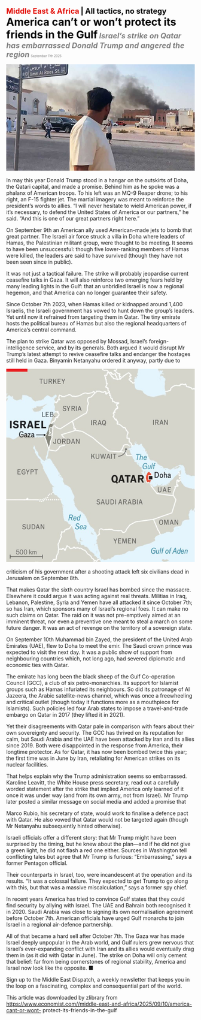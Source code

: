 <span style="color:#E3120B; font-size:14.9pt; font-weight:bold;">Middle East & Africa</span> <span style="color:#000000; font-size:14.9pt; font-weight:bold;">| All tactics, no strategy</span>
<span style="color:#000000; font-size:21.0pt; font-weight:bold;">America can’t or won’t protect its friends in the Gulf</span>
<span style="color:#808080; font-size:14.9pt; font-weight:bold; font-style:italic;">Israel’s strike on Qatar has embarrassed Donald Trump and angered the region</span>
<span style="color:#808080; font-size:6.2pt;">September 11th 2025</span>

![](../images/032_America_cant_or_wont_protect_its_friends_in_the_Gulf/p0133_img01.jpeg)

In may this year Donald Trump stood in a hangar on the outskirts of Doha, the Qatari capital, and made a promise. Behind him as he spoke was a phalanx of American troops. To his left was an MQ-9 Reaper drone; to his right, an F-15 fighter jet. The martial imagery was meant to reinforce the president’s words to allies. “I will never hesitate to wield American power, if it’s necessary, to defend the United States of America or our partners,” he said. “And this is one of our great partners right here.”

On September 9th an American ally used American-made jets to bomb that great partner. The Israeli air force struck a villa in Doha where leaders of Hamas, the Palestinian militant group, were thought to be meeting. It seems to have been unsuccessful: though five lower-ranking members of Hamas were killed, the leaders are said to have survived (though they have not been seen since in public).

It was not just a tactical failure. The strike will probably jeopardise current ceasefire talks in Gaza. It will also reinforce two emerging fears held by many leading lights in the Gulf: that an unbridled Israel is now a regional hegemon, and that America can no longer guarantee their safety.

Since October 7th 2023, when Hamas killed or kidnapped around 1,400 Israelis, the Israeli government has vowed to hunt down the group’s leaders. Yet until now it refrained from targeting them in Qatar. The tiny emirate hosts the political bureau of Hamas but also the regional headquarters of America’s central command.

The plan to strike Qatar was opposed by Mossad, Israel’s foreign- intelligence service, and by its generals. Both argued it would disrupt Mr Trump’s latest attempt to revive ceasefire talks and endanger the hostages still held in Gaza. Binyamin Netanyahu ordered it anyway, partly due to

![](../images/032_America_cant_or_wont_protect_its_friends_in_the_Gulf/p0134_img01.jpeg)

criticism of his government after a shooting attack left six civilians dead in Jerusalem on September 8th.

That makes Qatar the sixth country Israel has bombed since the massacre. Elsewhere it could argue it was acting against real threats. Militias in Iraq, Lebanon, Palestine, Syria and Yemen have all attacked it since October 7th; so has Iran, which sponsors many of Israel’s regional foes. It can make no such claims on Qatar. The raid on it was not pre-emptively aimed at an imminent threat, nor even a preventive one meant to steal a march on some future danger. It was an act of revenge on the territory of a sovereign state.

On September 10th Muhammad bin Zayed, the president of the United Arab Emirates (UAE), flew to Doha to meet the emir. The Saudi crown prince was expected to visit the next day. It was a public show of support from neighbouring countries which, not long ago, had severed diplomatic and economic ties with Qatar.

The emirate has long been the black sheep of the Gulf Co-operation Council (GCC), a club of six petro-monarchies. Its support for Islamist groups such as Hamas infuriated its neighbours. So did its patronage of Al Jazeera, the Arabic satellite-news channel, which was once a freewheeling and critical outlet (though today it functions more as a mouthpiece for Islamists). Such policies led four Arab states to impose a travel-and-trade embargo on Qatar in 2017 (they lifted it in 2021).

Yet their disagreements with Qatar pale in comparison with fears about their own sovereignty and security. The GCC has thrived on its reputation for calm, but Saudi Arabia and the UAE have been attacked by Iran and its allies since 2019. Both were disappointed in the response from America, their longtime protector. As for Qatar, it has now been bombed twice this year; the first time was in June by Iran, retaliating for American strikes on its nuclear facilities.

That helps explain why the Trump administration seems so embarrassed. Karoline Leavitt, the White House press secretary, read out a carefully worded statement after the strike that implied America only learned of it once it was under way (and from its own army, not from Israel). Mr Trump later posted a similar message on social media and added a promise that

Marco Rubio, his secretary of state, would work to finalise a defence pact with Qatar. He also vowed that Qatar would not be targeted again (though Mr Netanyahu subsequently hinted otherwise).

Israeli officials offer a different story: that Mr Trump might have been surprised by the timing, but he knew about the plan—and if he did not give a green light, he did not flash a red one either. Sources in Washington tell conflicting tales but agree that Mr Trump is furious: “Embarrassing,” says a former Pentagon official.

Their counterparts in Israel, too, were incandescent at the operation and its results. “It was a colossal failure. They expected to get Trump to go along with this, but that was a massive miscalculation,” says a former spy chief.

In recent years America has tried to convince Gulf states that they could find security by allying with Israel. The UAE and Bahrain both recognised it in 2020. Saudi Arabia was close to signing its own normalisation agreement before October 7th. American officials have urged Gulf monarchs to join Israel in a regional air-defence partnership.

All of that became a hard sell after October 7th. The Gaza war has made Israel deeply unpopular in the Arab world, and Gulf rulers grew nervous that Israel’s ever-expanding conflict with Iran and its allies would eventually drag them in (as it did with Qatar in June). The strike on Doha will only cement that belief: far from being cornerstones of regional stability, America and Israel now look like the opposite. ■

Sign up to the Middle East Dispatch, a weekly newsletter that keeps you in the loop on a fascinating, complex and consequential part of the world.

This article was downloaded by zlibrary from https://www.economist.com//middle-east-and-africa/2025/09/10/america-cant-or-wont- protect-its-friends-in-the-gulf